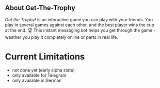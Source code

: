 ## About Get-The-Trophy

*Get the Trophy!* is an interactive game you can play with your friends.
You play in several games against each other, and the best player wins the cup at the end. 🏆
This instant messaging bot helps you get through the game - weather you play it completely online or parts in real life.

# Current Limitations

- not done yet (early alpha state)
- only available for Telegram
- only available in German
